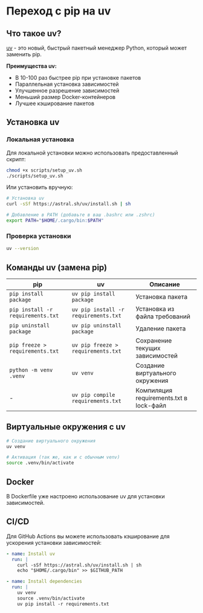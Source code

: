 # Переход с pip на uv

## Что такое uv?

[uv](https://github.com/astral-sh/uv) - это новый, быстрый пакетный менеджер Python, который может заменить pip. 

**Преимущества uv:**
- В 10-100 раз быстрее pip при установке пакетов
- Параллельная установка зависимостей
- Улучшенное разрешение зависимостей
- Меньший размер Docker-контейнеров
- Лучшее кэширование пакетов

## Установка uv

### Локальная установка

Для локальной установки можно использовать предоставленный скрипт:

```bash
chmod +x scripts/setup_uv.sh
./scripts/setup_uv.sh
```

Или установить вручную:

```bash
# Установка uv
curl -sSf https://astral.sh/uv/install.sh | sh

# Добавление в PATH (добавьте в ваш .bashrc или .zshrc)
export PATH="$HOME/.cargo/bin:$PATH"
```

### Проверка установки

```bash
uv --version
```

## Команды uv (замена pip)

| pip                            | uv                        | Описание                                  |
|--------------------------------|---------------------------|-------------------------------------------|
| `pip install package`          | `uv pip install package`  | Установка пакета                          |
| `pip install -r requirements.txt` | `uv pip install -r requirements.txt` | Установка из файла требований |
| `pip uninstall package`        | `uv pip uninstall package` | Удаление пакета                         |
| `pip freeze > requirements.txt`| `uv pip freeze > requirements.txt` | Сохранение текущих зависимостей   |
| `python -m venv .venv`         | `uv venv`                 | Создание виртуального окружения           |
| -                              | `uv pip compile requirements.txt` | Компиляция requirements.txt в lock-файл |

## Виртуальные окружения с uv

```bash
# Создание виртуального окружения
uv venv

# Активация (так же, как и с обычным venv)
source .venv/bin/activate
```

## Docker

В Dockerfile уже настроено использование uv для установки зависимостей.

## CI/CD

Для GitHub Actions вы можете использовать кэширование для ускорения установки зависимостей:

```yaml
- name: Install uv
  run: |
    curl -sSf https://astral.sh/uv/install.sh | sh
    echo "$HOME/.cargo/bin" >> $GITHUB_PATH

- name: Install dependencies
  run: |
    uv venv
    source .venv/bin/activate
    uv pip install -r requirements.txt
```

